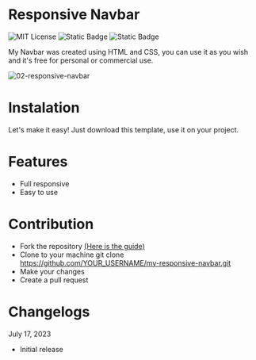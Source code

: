 # Responsive Navbar

![MIT License](https://img.shields.io/badge/Author-S1mon009-blue.svg) ![Static Badge](https://img.shields.io/badge/HTML-html?logo=html5&labelColor=%23595959&color=%23E34F26)
![Static Badge](https://img.shields.io/badge/CSS-js?logo=css3&labelColor=%23595959&color=%231572B6)

My Navbar was created using HTML and CSS, you can use it as you wish and it's free for personal or commercial use.

![02-responsive-navbar](https://github.com/S1mon009/HTML-CSS-Bootstrap/assets/105738321/b0ec1fa1-9d1f-466e-9566-47dd17405d12)

# Instalation

Let's make it easy! Just download this template, use it on your project.

# Features

- Full responsive
- Easy to use

# Contribution

- Fork the repository [(Here is the guide)](https://docs.github.com/en/get-started/quickstart/fork-a-repo)
- Clone to your machine git clone https://github.com/YOUR_USERNAME/my-responsive-navbar.git
- Make your changes
- Create a pull request

# Changelogs

July 17, 2023

- Initial release

